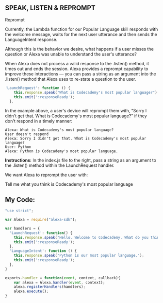 ## SPEAK, LISTEN & REPROMPT

Reprompt

Currently, the Lambda function for our Popular Language skill responds with the welcome message, waits for the next user utterance and then sends the LanguageIntent response.

Although this is the behavior we desire, what happens if a user misses the question or Alexa was unable to understand the user's utterance?

When Alexa does not process a valid response to the .listen() method, it times out and ends the session. Alexa provides a reprompt capability to improve these interactions — you can pass a string as an argument into the .listen() method that Alexa uses to re-state a question to the user.
```js
'LaunchRequest': function () {
    this.response.speak("What is Codecademy's most popular language?").listen("Sorry I didn't get that. What is Codecademy's most popular language?");
    this.emit(':responseReady');
  },
```
In the example above, a user's device will reprompt them with, "Sorry I didn't get that. What is Codecademy's most popular language?" if they don't respond in a timely manner:
```
Alexa: What is Codecademy's most popular language?
User doesn't respond
Alexa: Sorry I didn't get that. What is Codecademy's most popular language?
User: Python
Alexa: Python is Codecademy's most popular language.
```

**Instructions:**
In the index.js file to the right, pass a string as an argument to the .listen() method within the LaunchRequest handler.

We want Alexa to reprompt the user with:

Tell me what you think is Codecademy's most popular language

## **My Code:**
```js
"use strict";

var Alexa = require("alexa-sdk");

var handlers = {
  'LaunchRequest': function() {
    this.response.speak("Hello, Welcome to Codecademy. What do you think is Codecademy's most popular language?").listen("Tell me what you think is Codecademy's most popular language");
    this.emit(':responseReady');
  },
  'LanguageIntent': function () {
    this.response.speak("Python is our most popular language.");
    this.emit(':responseReady');
  },
}

exports.handler = function(event, context, callback){
    var alexa = Alexa.handler(event, context);
    alexa.registerHandlers(handlers);
    alexa.execute();
}
```
